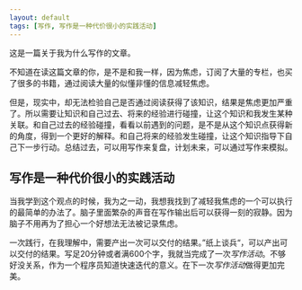 ```yaml
---
layout: default
tags: [写作, 写作是一种代价很小的实践活动]
---
```


这是一篇关于我为什么写作的文章。

不知道在读这篇文章的你，是不是和我一样，因为焦虑，订阅了大量的专栏，也买了很多的书籍，通过阅读大量的似懂非懂的信息减轻焦虑。

但是，现实中，却无法检验自己是否通过阅读获得了该知识，结果是焦虑更加严重了。所以需要让知识和自己过去、将来的经验进行碰撞，让这个知识和我发生某种关联。和自己过去的经验碰撞，看看以前遇到的问题，是不是从这个知识点获得新的角度，得到一个更好的解释。和自己将来的经验发生碰撞，让这个知识指导下自己下一步行动。总结过去，可以用写作来复盘，计划未来，可以通过写作来模拟。

## 写作是一种代价很小的实践活动
当我学到这个观点的时候，我为之一动，我想我找到了减轻我焦虑的一个可以执行的最简单的办法了。脑子里面繁杂的声音在写作输出后可以获得一刻的寂静。因为脑子不用再为了担心一个好想法无法被记录焦虑。

一次践行，在我理解中，需要产出一次可以交付的结果。”纸上谈兵“，可以产出可以交付的结果。写足20分钟或者满600个字，我就当完成了一次*写作活动*。不够好没关系，作为一个程序员知道快速迭代的意义。在下一次*写作活动*做得更加完美。
